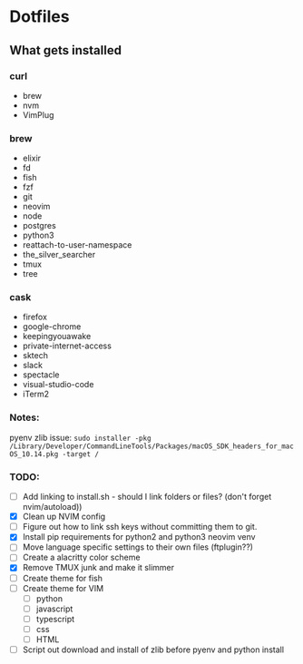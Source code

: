 # Dotfiles

## What gets installed

### curl

- brew
- nvm
- VimPlug

### brew

- elixir
- fd
- fish
- fzf
- git
- neovim
- node
- postgres
- python3
- reattach-to-user-namespace
- the_silver_searcher
- tmux
- tree

### cask

- firefox
- google-chrome
- keepingyouawake
- private-internet-access
- sktech
- slack
- spectacle
- visual-studio-code
- iTerm2

### Notes:

pyenv zlib issue:
`sudo installer -pkg /Library/Developer/CommandLineTools/Packages/macOS_SDK_headers_for_macOS_10.14.pkg -target /`

### TODO:

- [ ] Add linking to install.sh - should I link folders or files? (don't forget nvim/autoload))
- [x] Clean up NVIM config
- [ ] Figure out how to link ssh keys without committing them to git.
- [x] Install pip requirements for python2 and python3 neovim venv
- [ ] Move language specific settings to their own files (ftplugin??)
- [ ] Create a alacritty color scheme
- [x] Remove TMUX junk and make it slimmer
- [ ] Create theme for fish
- [ ] Create theme for VIM
  - [ ] python
  - [ ] javascript
  - [ ] typescript
  - [ ] css
  - [ ] HTML
- [ ] Script out download and install of zlib before pyenv and python install

